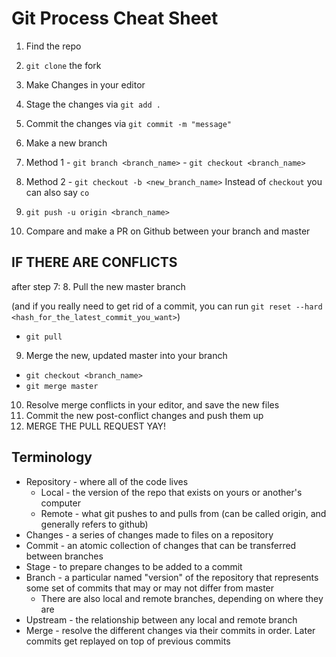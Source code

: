 # Git Process Cheat Sheet

1. Find the repo
2. `git clone` the fork
3. Make Changes in your editor
4. Stage the changes via `git add .`
5. Commit the changes via `git commit -m "message"`
6. Make a new branch
  1. Method 1
    - `git branch <branch_name>`
    - `git checkout <branch_name>`
  2. Method 2
    - `git checkout -b <new_branch_name>`
    Instead of `checkout` you can also say `co`

7. `git push -u origin <branch_name>`
8. Compare and make a PR on Github between your branch and master

## IF THERE ARE CONFLICTS
after step 7:
8. Pull the new master branch

(and if you really need to get rid of a commit, you can run `git reset --hard <hash_for_the_latest_commit_you_want>`)

  * `git pull`

9. Merge the new, updated master into your branch
  * `git checkout <branch_name>`
  * `git merge master`
10. Resolve merge conflicts in your editor, and save the new files
11. Commit the new post-conflict changes and push them up
12. MERGE THE PULL REQUEST YAY!
## Terminology

* Repository - where all of the code lives
  * Local - the version of the repo that exists on yours or another's computer
  * Remote - what git pushes to and pulls from (can be called origin, and generally refers to github)
* Changes - a series of changes made to files on a repository
* Commit - an atomic collection of changes that can be transferred between branches
* Stage - to prepare changes to be added to a commit
* Branch - a particular named "version" of the repository that represents some set of commits that may or may not differ from master
  * There are also local and remote branches, depending on where they are
* Upstream - the relationship between any local and remote branch
* Merge - resolve the different changes via their commits in order. Later commits get replayed on top of previous commits
